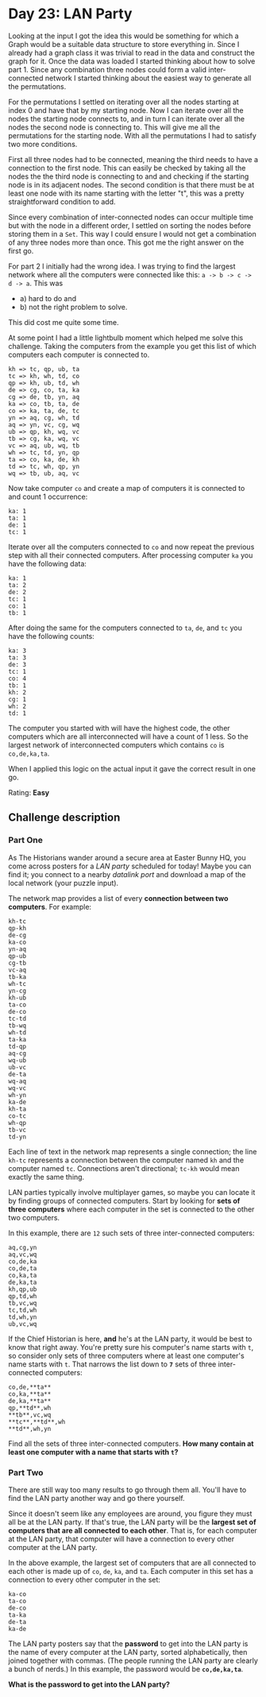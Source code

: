 # Day 23: LAN Party

Looking at the input I got the idea this would be something for which a Graph would be a suitable data structure to store everything in. Since I already had a graph class it was trivial to read in the data and construct the graph for it. Once the data was loaded I started thinking about how to solve part 1. Since any combination three nodes could form a valid inter-connected network I started thinking about the easiest way to generate all the permutations.

For the permutations I settled on iterating over all the nodes starting at index 0 and have that by my starting node. Now I can iterate over all the nodes the starting node connects to, and in turn I can iterate over all the nodes the second node is connecting to. This will give me all the permutations for the starting node. With all the permutations I had to satisfy two more conditions.

First all three nodes had to be connected, meaning the third needs to have a connection to the first node. This can easily be checked by taking all the nodes the the third node is connecting to and and checking if the starting node is in its adjacent nodes. The second condition is that there must be at least one node with its name starting with the letter "t", this was a pretty straightforward condition to add.

Since every combination of inter-connected nodes can occur multiple time but with the node in a different order, I settled on sorting the nodes before storing them in a `Set`. This way I could ensure I would not get a combination of any three nodes more than once. This got me the right answer on the first go.

For part 2 I initially had the wrong idea. I was trying to find the largest network where all the computers were connected like this:
`a -> b -> c -> d -> a`. This was
- a) hard to do and
- b) not the right problem to solve.

This did cost me quite some time.

At some point I had a little lightbulb moment which helped me solve this challenge. Taking the computers from the example you get this list of which computers each computer is connected to.

```
kh => tc, qp, ub, ta
tc => kh, wh, td, co
qp => kh, ub, td, wh
de => cg, co, ta, ka
cg => de, tb, yn, aq
ka => co, tb, ta, de
co => ka, ta, de, tc
yn => aq, cg, wh, td
aq => yn, vc, cg, wq
ub => qp, kh, wq, vc
tb => cg, ka, wq, vc
vc => aq, ub, wq, tb
wh => tc, td, yn, qp
ta => co, ka, de, kh
td => tc, wh, qp, yn
wq => tb, ub, aq, vc
```

Now take computer `co` and create a map of computers it is connected to and count 1 occurrence:
```
ka: 1
ta: 1
de: 1
tc: 1
```

Iterate over all the computers connected to `co` and now repeat the previous step with all their connected computers. After processing computer `ka` you have the following data:
```
ka: 1
ta: 2
de: 2
tc: 1
co: 1
tb: 1
```

After doing the same for the computers connected to `ta`, `de`, and `tc` you have the following counts:
```
ka: 3
ta: 3
de: 3
tc: 1
co: 4
tb: 1
kh: 2
cg: 1
wh: 2
td: 1
```

The computer you started with will have the highest code, the other computers which are all interconnected will have a count of 1 less. So the largest network of interconnected computers which contains `co` is `co,de,ka,ta`.

When I applied this logic on the actual input it gave the correct result in one go.

Rating: **Easy**

## Challenge description

### Part One

As The Historians wander around a secure area at Easter Bunny HQ, you come across posters for a *LAN party* scheduled for today! Maybe you can find it; you connect to a nearby *datalink port* and download a map of the local network (your puzzle input).

The network map provides a list of every **connection between two computers**. For example:

```
kh-tc
qp-kh
de-cg
ka-co
yn-aq
qp-ub
cg-tb
vc-aq
tb-ka
wh-tc
yn-cg
kh-ub
ta-co
de-co
tc-td
tb-wq
wh-td
ta-ka
td-qp
aq-cg
wq-ub
ub-vc
de-ta
wq-aq
wq-vc
wh-yn
ka-de
kh-ta
co-tc
wh-qp
tb-vc
td-yn
```

Each line of text in the network map represents a single connection; the line `kh-tc` represents a connection between the computer named `kh` and the computer named `tc`. Connections aren't directional; `tc-kh` would mean exactly the same thing.

LAN parties typically involve multiplayer games, so maybe you can locate it by finding groups of connected computers. Start by looking for **sets of three computers** where each computer in the set is connected to the other two computers.

In this example, there are `12` such sets of three inter-connected computers:

```
aq,cg,yn
aq,vc,wq
co,de,ka
co,de,ta
co,ka,ta
de,ka,ta
kh,qp,ub
qp,td,wh
tb,vc,wq
tc,td,wh
td,wh,yn
ub,vc,wq
```

If the Chief Historian is here, **and** he's at the LAN party, it would be best to know that right away. You're pretty sure his computer's name starts with `t`, so consider only sets of three computers where at least one computer's name starts with `t`. That narrows the list down to **`7`** sets of three inter-connected computers:

```
co,de,**ta**
co,ka,**ta**
de,ka,**ta**
qp,**td**,wh
**tb**,vc,wq
**tc**,**td**,wh
**td**,wh,yn
```

Find all the sets of three inter-connected computers. **How many contain at least one computer with a name that starts with `t`?**


### Part Two

There are still way too many results to go through them all. You'll have to find the LAN party another way and go there yourself.

Since it doesn't seem like any employees are around, you figure they must all be at the LAN party. If that's true, the LAN party will be the **largest set of computers that are all connected to each other**. That is, for each computer at the LAN party, that computer will have a connection to every other computer at the LAN party.

In the above example, the largest set of computers that are all connected to each other is made up of `co`, `de`, `ka`, and `ta`. Each computer in this set has a connection to every other computer in the set:

```
ka-co
ta-co
de-co
ta-ka
de-ta
ka-de
```

The LAN party posters say that the **password** to get into the LAN party is the name of every computer at the LAN party, sorted alphabetically, then joined together with commas. (The people running the LAN party are clearly a bunch of nerds.) In this example, the password would be **`co,de,ka,ta`**.

**What is the password to get into the LAN party?**

